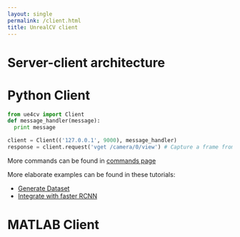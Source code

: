 ```yaml
---
layout: single
permalink: /client.html
title: UnrealCV client
---
```


# Server-client architecture


# Python Client
<div id="python"></div>

```python
from ue4cv import Client
def message_handler(message):
  print message

client = Client(('127.0.0.1', 9000), message_handler)
response = client.request('vget /camera/0/view') # Capture a frame from the game
```
More commands can be found in [commands page](commands.html)

More elaborate examples can be found in these tutorials:

- [Generate Dataset](ipynb_generate_images.html)
- [Integrate with faster RCNN](faster_rcnn.html)

# MATLAB Client
<div id="matlab"></div>
